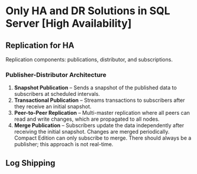# Only HA and DR Solutions in SQL Server [High Availability]

## Replication for HA
Replication components: publications, distributor, and subscriptions.

### Publisher-Distributor Architecture
1. **Snapshot Publication** – Sends a snapshot of the published data to subscribers at scheduled intervals.
2. **Transactional Publication** – Streams transactions to subscribers after they receive an initial snapshot.
3. **Peer-to-Peer Replication** – Multi-master replication where all peers can read and write changes, which are propagated to all nodes.
4. **Merge Publication** – Subscribers update the data independently after receiving the initial snapshot. Changes are merged periodically. Compact Edition can only subscribe to merge. There should always be a publisher; this approach is not real-time.

## Log Shipping

